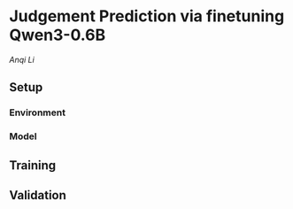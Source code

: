 # Judgement Prediction via finetuning Qwen3-0.6B
*Anqi Li*

## Setup
### Environment
### Model

## Training

## Validation